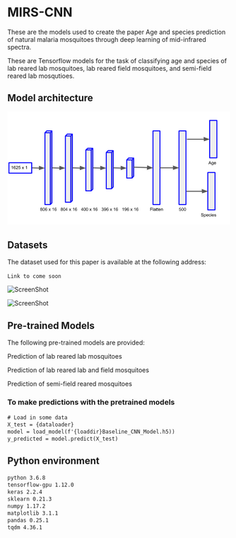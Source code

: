 # MIRS-CNN

These are the models used to create the paper Age and species prediction of natural malaria mosquitoes through deep learning of mid-infrared spectra.

These are Tensorflow models for the task of classifying age and species of lab reared lab mosquitoes, lab reared field mosquitoes, and semi-field reared lab mosqutioes.


<h2> Model architecture </h2>

![ScreenShot](/CNN-mosquito-architecture.png)


<h2> Datasets </h2>

The dataset used for this paper is available at the following address:

```Link to come soon```

![ScreenShot](/UMAP_Embedded_Mosquito_RearCnd.png)

![ScreenShot](/UMAP_Embedded_Mosquito_Country.png)

<h2> Pre-trained Models </h2>

The following pre-trained models are provided:

Prediction of lab reared lab mosquitoes

Prediction of lab reared lab and field mosquitoes

Prediction of semi-field reared mosquitoes

<h3> To make predictions with the pretrained models </h3>

```
# Load in some data
X_test = {dataloader}
model = load_model(f'{loaddir}Baseline_CNN_Model.h5))
y_predicted = model.predict(X_test)
```


<h2> Python environment </h2>

```
python 3.6.8
tensorflow-gpu 1.12.0
keras 2.2.4
sklearn 0.21.3
numpy 1.17.2
matplotlib 3.1.1
pandas 0.25.1
tqdm 4.36.1
```

